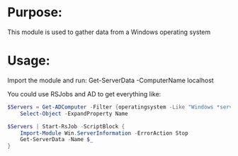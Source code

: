 Purpose:
=========
This module is used to gather data from a Windows operating system

Usage:
=========
Import the module and run:
Get-ServerData -ComputerName localhost

You could use RSJobs and AD to get everything like:
```PowerShell
$Servers = Get-ADComputer -Filter {operatingsystem -Like "Windows *server*"} |
    Select-Object -ExpandProperty Name

$Servers | Start-RsJob -ScriptBlock {
    Import-Module Win.ServerInformation -ErrorAction Stop
    Get-ServerData -Name $_
}
```